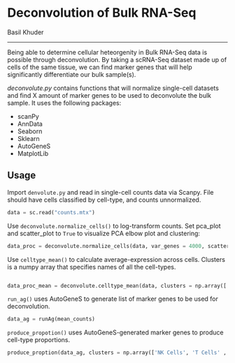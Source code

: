 # Deconvolution of Bulk RNA-Seq
Basil Khuder

-------
Being able to determine cellular heteorgenity in Bulk RNA-Seq data is possible through deconvolution. By taking a scRNA-Seq dataset made 
up of cells of the same tissue, we can find marker genes that will help significantly differentiate our bulk sample(s). 

*deconvolute.py* contains functions that will normalize single-cell datasets and find X amount of marker genes to be used to
deconvolute the bulk sample. It uses the following packages: 

- scanPy
- AnnData
- Seaborn
- Sklearn
- AutoGeneS
- MatplotLib

## Usage

Import ```denvolute.py``` and read in single-cell counts data via Scanpy. File should have cells classified by cell-type, and counts unnormalized. 

``` python
data = sc.read("counts.mtx")
```

Use ```deconvolute.normalize_cells()``` to log-transform counts. Set pca_plot and scatter_plot to ```True``` to visualize PCA elbow plot and clustering:

``` python
data_proc = deconvolute.normalize_cells(data, var_genes = 4000, scatter_plot = True, pca_plot = True)
```

Use ```celltype_mean()``` to calculate average-expression across cells. Clusters is a numpy array that specifies names of all the cell-types. 

``` python

data_proc_mean = deconvolute.celltype_mean(data, clusters = np.array(['NK Cells', 'T Cells' ,'B Cells','DC Cells']))
```

```run_ag()``` uses AutoGeneS to generate list of marker genes to be used for deconvolution. 

``` python
data_ag = runAg(mean_counts)
```

```produce_propotion()``` uses AutoGeneS-generated marker genes to produce cell-type proportions.

``` python
produce_proption(data_ag, clusters = np.array(['NK Cells', 'T Cells' ,'B Cells','DC Cells']))
```
